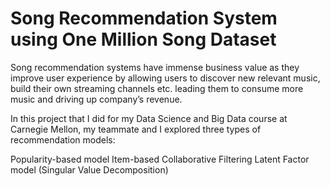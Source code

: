 # Song Recommendation System using One Million Song Dataset
Song recommendation systems have immense business value as they improve user experience by allowing users to discover new relevant music, build their own streaming channels etc. leading them to consume more music and driving up company’s revenue.

In this project that I did for my Data Science and Big Data course at Carnegie Mellon, my teammate and I explored three types of recommendation models:

Popularity-based model
Item-based Collaborative Filtering
Latent Factor model (Singular Value Decomposition)
